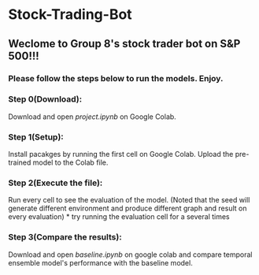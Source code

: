 # Stock-Trading-Bot
## Weclome to Group 8's stock trader bot on S&P 500!!!
### Please follow the steps below to run the models. Enjoy.
 
### Step 0(Download):
Download and open *project.ipynb* on Google Colab.

### Step 1(Setup):
Install pacakges by running the first cell on Google Colab.
Upload the pre-trained model to the Colab file.

### Step 2(Execute the file):
Run every cell to see the evaluation of the model. 
(Noted that the seed will generate different environment and produce different graph and result on every evaluation) * try running the evaluation cell for a several times

### Step 3(Compare the results):
Download and open *baseline.ipynb* on google colab and compare temporal ensemble model's performance with the baseline model.

